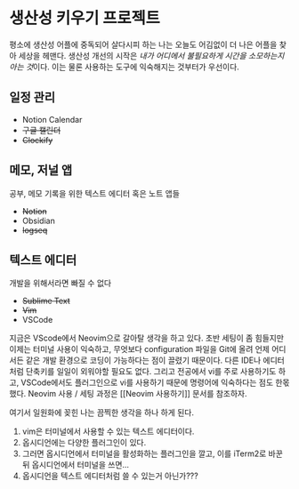 # 생산성 키우기 프로젝트

평소에 생산성 어플에 중독되어 살다시피 하는 나는 오늘도 어김없이 더 나은 어플을 찾아 세상을 헤맨다.
생산성 개선의 시작은 *내가 어디에서 불필요하게 시간을 소모하는지 아는 것*이다. 이는 물론 사용하는 도구에 익숙해지는 것부터가 우선이다.

## 일정 관리

- Notion Calendar
- ~~구글 캘린더~~
- ~~Clockify~~

## 메모, 저널 앱

공부, 메모 기록을 위한 텍스트 에디터 혹은 노트 앱들

- ~~Notion~~
- Obsidian
- ~~logseq~~

## 텍스트 에디터

개발을 위해서라면 빠질 수 없다

- ~~Sublime Text~~
- ~~Vim~~
- VSCode

지금은 VScode에서 Neovim으로 갈아탈 생각을 하고 있다. 초반 세팅이 좀 힘들지만 이제는 터미널 사용이 익숙하고, 무엇보다 configuration 파일을 Git에 올려 언제 어디서든 같은 개발 환경으로 코딩이 가능하다는 점이 끌렸기 때문이다. 다른 IDE나 에디터처럼 단축키를 일일이 외워야할 필요도 없다. 그리고 전공에서 vi를 주로 사용하기도 하고, VSCode에서도 플러그인으로 vi를 사용하기 때문에 명령어에 익숙하다는 점도 한몫했다. Neovim 사용 / 세팅 과정은 [[Neovim 사용하기]] 문서를 참조하자.

여기서 일원화에 꽂힌 나는 끔찍한 생각을 하나 하게 된다.
1. vim은 터미널에서 사용할 수 있는 텍스트 에디터이다.
2. 옵시디언에는 다양한 플러그인이 있다.
3. 그러면 옵시디언에서 터미널을 활성화하는 플러그인을 깔고, 이를 iTerm2로 바꾼 뒤 옵시디언에서 터미널을 쓰면...
4. 옵시디언을 텍스트 에디터처럼 쓸 수 있는거 아닌가???
